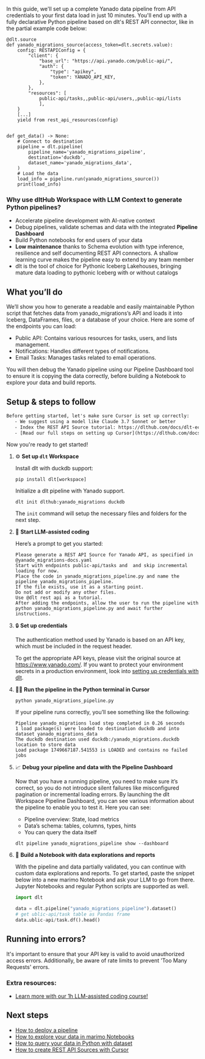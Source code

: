 In this guide, we'll set up a complete Yanado data pipeline from API credentials to your first data load in just 10 minutes. You'll end up with a fully declarative Python pipeline based on dlt's REST API connector, like in the partial example code below:

```python-outcome
@dlt.source
def yanado_migrations_source(access_token=dlt.secrets.value):
    config: RESTAPIConfig = {
        "client": {
            "base_url": "https://api.yanado.com/public-api/",
            "auth": {
                "type": "apikey",
                "token": YANADO_API_KEY,
            },
        },
        "resources": [
            public-api/tasks,,public-api/users,,public-api/lists
            ],
    }
    [...]
    yield from rest_api_resources(config)


def get_data() -> None:
    # Connect to destination
    pipeline = dlt.pipeline(
        pipeline_name='yanado_migrations_pipeline',
        destination='duckdb',
        dataset_name='yanado_migrations_data', 
    )
    # Load the data
    load_info = pipeline.run(yanado_migrations_source())
    print(load_info) 
```

### Why use dltHub Workspace with LLM Context to generate Python pipelines?

- Accelerate pipeline development with AI-native context
- Debug pipelines, validate schemas and data with the integrated **Pipeline Dashboard**
- Build Python notebooks for end users of your data
- **Low maintenance** thanks to Schema evolution with type inference, resilience and self documenting REST API connectors. A shallow learning curve makes the pipeline easy to extend by any team member
- dlt is the tool of choice for Pythonic Iceberg Lakehouses, bringing mature data loading to pythonic Iceberg with or without catalogs

## What you’ll do

We’ll show you how to generate a readable and easily maintainable Python script that fetches data from yanado_migrations’s API and loads it into Iceberg, DataFrames, files, or a database of your choice. Here are some of the endpoints you can load:

- Public API: Contains various resources for tasks, users, and lists management.
- Notifications: Handles different types of notifications.
- Email Tasks: Manages tasks related to email operations.

You will then debug the Yanado pipeline using our Pipeline Dashboard tool to ensure it is copying the data correctly, before building a Notebook to explore your data and build reports.

## Setup & steps to follow

```default
Before getting started, let's make sure Cursor is set up correctly:
   - We suggest using a model like Claude 3.7 Sonnet or better
   - Index the REST API Source tutorial: https://dlthub.com/docs/dlt-ecosystem/verified-sources/rest_api/ and add it to context as **@dlt rest api**
   - [Read our full steps on setting up Cursor](https://dlthub.com/docs/dlt-ecosystem/llm-tooling/cursor-restapi#23-configuring-cursor-with-documentation)
```

Now you're ready to get started!

1. ⚙️ **Set up `dlt` Workspace**
    
    Install dlt with duckdb support:
    ```shell
    pip install dlt[workspace]
    ```

    Initialize a dlt pipeline with Yanado support.
    ```shell
    dlt init dlthub:yanado_migrations duckdb
    ```

    The `init` command will setup the necessary files and folders for the next step.
    
2. 🤠 **Start LLM-assisted coding**
    
    Here’s a prompt to get you started:
    
    ```prompt
    Please generate a REST API Source for Yanado API, as specified in @yanado_migrations-docs.yaml 
    Start with endpoints public-api/tasks and  and skip incremental loading for now. 
    Place the code in yanado_migrations_pipeline.py and name the pipeline yanado_migrations_pipeline. 
    If the file exists, use it as a starting point. 
    Do not add or modify any other files. 
    Use @dlt rest api as a tutorial. 
    After adding the endpoints, allow the user to run the pipeline with python yanado_migrations_pipeline.py and await further instructions.
    ```

    
3. 🔒 **Set up credentials** 
    
    The authentication method used by Yanado is based on an API key, which must be included in the request header.
    
    To get the appropriate API keys, please visit the original source at https://www.yanado.com/.
    If you want to protect your environment secrets in a production environment, look into [setting up credentials with dlt](https://dlthub.com/docs/walkthroughs/add_credentials).
    
4. 🏃‍♀️ **Run the pipeline in the Python terminal in Cursor**
    
    ```shell
    python yanado_migrations_pipeline.py
    ```
    
    If your pipeline runs correctly, you’ll see something like the following:
    
    ```shell
    Pipeline yanado_migrations load step completed in 0.26 seconds
    1 load package(s) were loaded to destination duckdb and into dataset yanado_migrations_data
    The duckdb destination used duckdb:/yanado_migrations.duckdb location to store data
    Load package 1749667187.541553 is LOADED and contains no failed jobs
    ```
    
5. 📈 **Debug your pipeline and data with the Pipeline Dashboard**

    Now that you have a running pipeline, you need to make sure it’s correct, so you do not introduce silent failures like misconfigured pagination or incremental loading errors. By launching the dlt Workspace Pipeline Dashboard, you can see various information about the pipeline to enable you to test it. Here you can see:
    - Pipeline overview: State, load metrics
    - Data’s schema: tables, columns, types, hints
    - You can query the data itself
    
    ```shell
    dlt pipeline yanado_migrations_pipeline show --dashboard
    ```
    
6. 🐍 **Build a Notebook with data explorations and reports**

    With the pipeline and data partially validated, you can continue with custom data explorations and reports. To get started, paste the snippet below into a new marimo Notebook and ask your LLM to go from there. Jupyter Notebooks and regular Python scripts are supported as well.

    
    ```python
    import dlt

   data = dlt.pipeline("yanado_migrations_pipeline").dataset()
   # get ublic-api/task table as Pandas frame
   data.ublic-api/task.df().head()
    ```

## Running into errors?

It's important to ensure that your API key is valid to avoid unauthorized access errors. Additionally, be aware of rate limits to prevent 'Too Many Requests' errors.

### Extra resources:

- [Learn more with our 1h LLM-assisted coding course!](https://www.youtube.com/watch?v=GGid70rnJuM)

## Next steps

- [How to deploy a pipeline](https://dlthub.com/docs/walkthroughs/deploy-a-pipeline)
- [How to explore your data in marimo Notebooks](https://dlthub.com/docs/general-usage/dataset-access/marimo)
- [How to query your data in Python with dataset](https://dlthub.com/docs/general-usage/dataset-access/dataset)
- [How to create REST API Sources with Cursor](https://dlthub.com/docs/dlt-ecosystem/llm-tooling/cursor-restapi)
